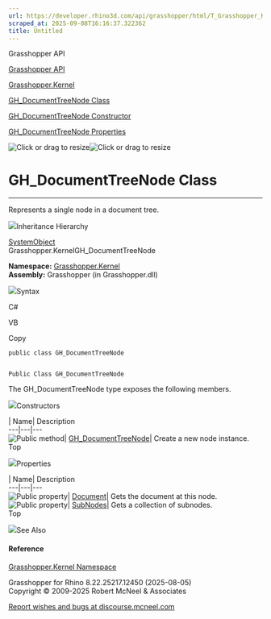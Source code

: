 ```yaml
---
url: https://developer.rhino3d.com/api/grasshopper/html/T_Grasshopper_Kernel_GH_DocumentTreeNode.htm
scraped_at: 2025-09-08T16:16:37.322362
title: Untitled
---
```


Grasshopper API

[Grasshopper API](../html/723c01da-9986-4db2-8f53-6f3a7494df75.htm
"Grasshopper API")

[Grasshopper.Kernel](../html/N_Grasshopper_Kernel.htm "Grasshopper.Kernel")

[GH_DocumentTreeNode
Class](../html/T_Grasshopper_Kernel_GH_DocumentTreeNode.htm
"GH_DocumentTreeNode Class")

[GH_DocumentTreeNode Constructor
](../html/M_Grasshopper_Kernel_GH_DocumentTreeNode__ctor.htm
"GH_DocumentTreeNode Constructor ")

[GH_DocumentTreeNode
Properties](../html/Properties_T_Grasshopper_Kernel_GH_DocumentTreeNode.htm
"GH_DocumentTreeNode Properties")

![Click or drag to resize](../icons/TocOpen.gif)![Click or drag to
resize](../icons/TocClose.gif)

# GH_DocumentTreeNode Class  
  
---  
  
Represents a single node in a document tree.

![](../icons/SectionExpanded.png)Inheritance Hierarchy

[SystemObject](https://docs.microsoft.com/dotnet/api/system.object)  
Grasshopper.KernelGH_DocumentTreeNode  

**Namespace:** [Grasshopper.Kernel](N_Grasshopper_Kernel.htm)  
**Assembly:** Grasshopper (in Grasshopper.dll)

![](../icons/SectionExpanded.png)Syntax

C#

VB

Copy

    
    
    public class GH_DocumentTreeNode
    
    
    Public Class GH_DocumentTreeNode

The GH_DocumentTreeNode type exposes the following members.

![](../icons/SectionExpanded.png)Constructors

| Name| Description  
---|---|---  
![Public method](../icons/pubmethod.gif)|
[GH_DocumentTreeNode](M_Grasshopper_Kernel_GH_DocumentTreeNode__ctor.htm)|
Create a new node instance.  
Top

![](../icons/SectionExpanded.png)Properties

| Name| Description  
---|---|---  
![Public property](../icons/pubproperty.gif)|
[Document](P_Grasshopper_Kernel_GH_DocumentTreeNode_Document.htm)|  Gets the
document at this node.  
![Public property](../icons/pubproperty.gif)|
[SubNodes](P_Grasshopper_Kernel_GH_DocumentTreeNode_SubNodes.htm)|  Gets a
collection of subnodes.  
Top

![](../icons/SectionExpanded.png)See Also

#### Reference

[Grasshopper.Kernel Namespace](N_Grasshopper_Kernel.htm)

Grasshopper for Rhino 8.22.25217.12450 (2025-08-05)  
Copyright © 2009-2025 Robert McNeel & Associates

[Report wishes and bugs at
discourse.mcneel.com](https://discourse.mcneel.com/c/grasshopper)

